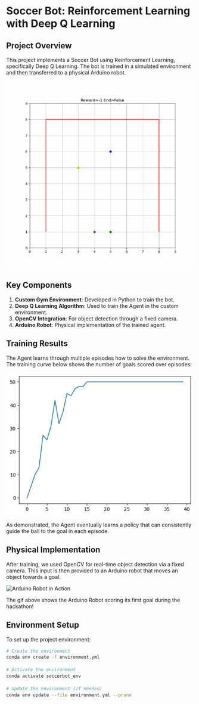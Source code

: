 # Soccer Bot: Reinforcement Learning with Deep Q Learning

## Project Overview

This project implements a Soccer Bot using Reinforcement Learning, specifically Deep Q Learning. The bot is trained in a simulated environment and then transferred to a physical Arduino robot.

![Soccer Bot Agent](docs/SoccerBot_Agent.gif)

## Key Components

1. **Custom Gym Environment**: Developed in Python to train the bot.
2. **Deep Q Learning Algorithm**: Used to train the Agent in the custom environment.
3. **OpenCV Integration**: For object detection through a fixed camera.
4. **Arduino Robot**: Physical implementation of the trained agent.

## Training Results

The Agent learns through multiple episodes how to solve the environment. The training curve below shows the number of goals scored over episodes:

![Training Curve](docs/TrainingCurve.png)

As demonstrated, the Agent eventually learns a policy that can consistently guide the ball to the goal in each episode.

## Physical Implementation

After training, we used OpenCV for real-time object detection via a fixed camera. This input is then provided to an Arduino robot that moves an object towards a goal.

![Arduino Robot in Action](docs/Video_Clip_Soccer_Bot.gif)

The gif above shows the Arduino Robot scoring its first goal during the hackathon!

## Environment Setup

To set up the project environment:

```bash
# Create the environment
conda env create -f environment.yml

# Activate the environment
conda activate soccerbot_env

# Update the environment (if needed)
conda env update --file environment.yml --prune